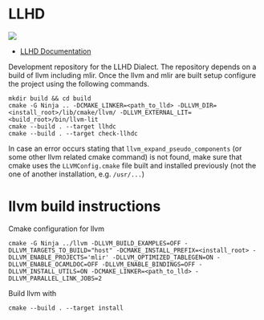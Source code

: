 # LLHD

![](https://github.com/maerhart/llhd/workflows/Build%20and%20Test/badge.svg?event=push)

- [LLHD Documentation](https://rodonisi.github.io/llhd-docs/)

Development repository for the LLHD Dialect. The repository depends on a build of llvm including mlir. Once the llvm and mlir are built setup configure the project using the following commands.

```
mkdir build && cd build
cmake -G Ninja .. -DCMAKE_LINKER=<path_to_lld> -DLLVM_DIR=<install_root>/lib/cmake/llvm/ -DLLVM_EXTERNAL_LIT=<build_root>/bin/llvm-lit
cmake --build . --target llhdc
cmake --build . --target check-llhdc
```

In case an error occurs stating that `llvm_expand_pseudo_components` (or some other llvm related cmake command) is not found, make sure that cmake uses the `LLVMConfig.cmake` file built and installed previously (not the one of another installation, e.g. `/usr/...`)

# llvm build instructions

Cmake configuration for llvm

```
cmake -G Ninja ../llvm -DLLVM_BUILD_EXAMPLES=OFF -DLLVM_TARGETS_TO_BUILD="host" -DCMAKE_INSTALL_PREFIX=<install_root> -DLLVM_ENABLE_PROJECTS='mlir' -DLLVM_OPTIMIZED_TABLEGEN=ON -DLLVM_ENABLE_OCAMLDOC=OFF -DLLVM_ENABLE_BINDINGS=OFF -DLLVM_INSTALL_UTILS=ON -DCMAKE_LINKER=<path_to_lld> -DLLVM_PARALLEL_LINK_JOBS=2
```

Build llvm with

```
cmake --build . --target install
```
